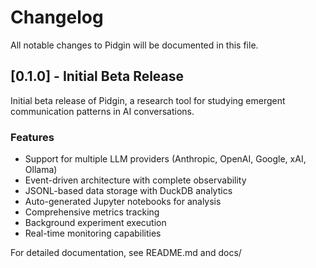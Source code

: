 # Changelog

All notable changes to Pidgin will be documented in this file.

## [0.1.0] - Initial Beta Release

Initial beta release of Pidgin, a research tool for studying emergent communication patterns in AI conversations.

### Features
- Support for multiple LLM providers (Anthropic, OpenAI, Google, xAI, Ollama)
- Event-driven architecture with complete observability
- JSONL-based data storage with DuckDB analytics
- Auto-generated Jupyter notebooks for analysis
- Comprehensive metrics tracking
- Background experiment execution
- Real-time monitoring capabilities

For detailed documentation, see README.md and docs/